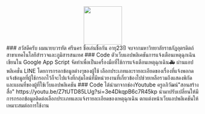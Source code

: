 <div id="header" align="center">
  <img src="https://media.giphy.com/media/M9gbBd9nbDrOTu1Mqx/giphy.gif" width="100"/>
</div>
### สวัสดีครับ ผมนายบวรทัต ศรีนคร ชื่อเล่นชื่อกัน อายุ23ปี จบจากมหาวิทยาลัยราชภัฏอุตรดิตถ์ สาขาเทคโนโลยีสำรวจและภูมิสารสนเทศ
### Code ตัวเว็บแอปพลิเคชันการแจ้งเตือนเหตุฉุกเฉินเขียนใน Google App Script จัดทำเพื่อเป็นเครื่องมือที่ใช้การแจ้งเตือนเหตุฉุกเฉิน🚑 ผ่านแอปพลิเคชั่น LINE โดยการกรอกข้อมูลต่างๆของผู้ใช้ เลือกประเภทและรายละเอียดของเรื่องที่แจ้งพอกดแจ้งข้อมูลที่ผู้ใช้กรอกไว้ก็จะไปแจ้งที่กลุ่มไลน์ที่มีหน่วยงานที่เกี่ยวข้องไปช่วยเหลือรวมถึงแสดงพิกัดและแผนที่ของผู้ที่ใช้เว็บแอปพลิเคชัน 
### Code ได้นำมาจากช่องYoutube ครูอภิวัฒน์"สอนสร้างสื่อ" https://youtu.be/Z7tUTD85LUg?si=3e4DkqpB6c7R45kp นำมาปรับเปลี่ยนให้มีการกรอกข้อมูลติดต่อเลือกประเภทและแจ้งรายละเอียดของเหตุฉุกเฉิน ตกแต่งหน้าเว็บแอปพลิเคชันให้เหมาะสมต่อการใช้งาน
